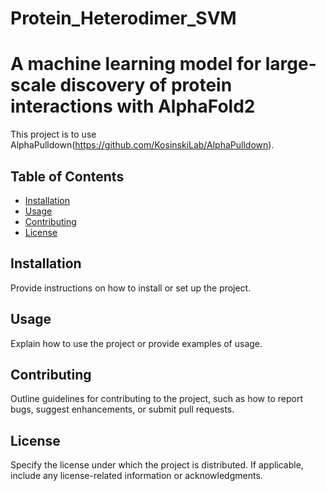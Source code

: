 # Protein_Heterodimer_SVM
# A machine learning model for large-scale discovery of protein interactions with AlphaFold2

This project is to use AlphaPulldown(https://github.com/KosinskiLab/AlphaPulldown).

## Table of Contents

- [Installation](#installation)
- [Usage](#usage)
- [Contributing](#contributing)
- [License](#license)

## Installation

Provide instructions on how to install or set up the project.

## Usage

Explain how to use the project or provide examples of usage.

## Contributing

Outline guidelines for contributing to the project, such as how to report bugs, suggest enhancements, or submit pull requests.

## License

Specify the license under which the project is distributed. If applicable, include any license-related information or acknowledgments.

